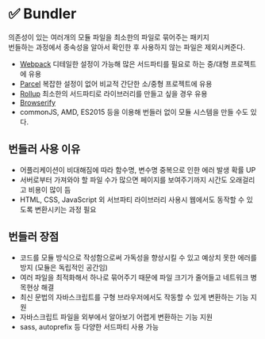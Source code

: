 # ✅ Bundler
의존성이 있는 여러개의 모듈 파일을 최소한의 파일로 묶어주는 패키지  
번들하는 과정에서 종속성을 알아서 확인한 후 사용하지 않는 파일은 제외시켜준다.  

- [Webpack](https://webpack.kr/) 디테일한 설정이 가능해 많은 서드파티를 필요로 하는 중/대형 프로젝트에 유용
- [Parcel](https://ko.parceljs.org/) 복잡한 설정이 없어 비교적 간단한 소/중형 프로젝트에 유용
- [Rollup](https://rollupjs.org/guide/en/) 최소한의 서드파티로 라이브러리를 만들고 싶을 경우 유용
- [Browserify](https://browserify.org/)
- commonJS, AMD, ES2015 등을 이용해 번들러 없이 모듈 시스템을 만들 수도 있다.

## 번들러 사용 이유
- 어플리케이션이 비대해짐에 따라 함수명, 변수명 중복으로 인한 에러 발생 확률 UP
- 서버로부터 가져와야 할 파일 수가 많으면 페이지를 보여주기까지 시간도 오래걸리고 비용이 많이 듬
- HTML, CSS, JavaScript 외 서브파티 라이브러리 사용시 웹에서도 동작할 수 있도록 변환시키는 과정 필요

## 번들러 장점
- 코드를 모듈 방식으로 작성함으로써 가독성을 향상시킬 수 있고 예상치 못한 에러를 방지 (모듈은 독립적인 공간임)
- 여러 파일을 최적화해서 하나로 묶어주기 때문에 파일 크기가 줄어들고 네트워크 병목현상 해결 
- 최신 문법의 자바스크립트를 구형 브라우저에서도 작동할 수 있게 변환하는 기능 지원
- 자바스크립트 파일을 외부에서 알아보기 어렵게 변환하는 기능 지원
- sass, autoprefix 등 다양한 서드파티 사용 가능

